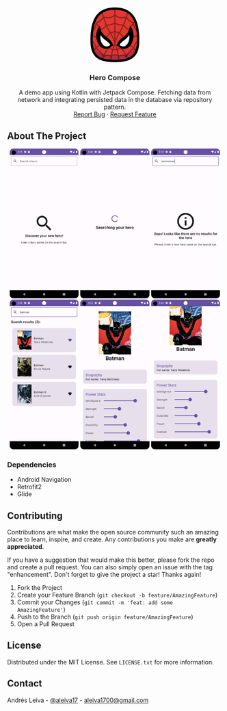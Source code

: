 <br />
<div align="center">
  <a href="https://github.com/aleiva17/heroes-compose-app">
    <img src="docs/hero-icon.png" alt="Logo" width="128" height="128">
  </a>

  <h3 align="center">Hero Compose</h3>

  <p align="center">
    A demo app using Kotlin with Jetpack Compose. Fetching data from network and integrating persisted data in the database via repository pattern.
    <br />
    <a href="https://github.com/aleiva17/heroes-compose-app/issues">Report Bug</a>
    ·
    <a href="https://github.com/aleiva17/heroes-compose-app/issues">Request Feature</a>
  </p>
</div>

<!-- ABOUT THE PROJECT -->
## About The Project

<div align="center">
  <img src="docs/discover.png" alt="Logo" width=32%>
  <img src="docs/loader.png" alt="Logo" width=32%>
  <img src="docs/not-found.png" alt="Logo" width=32%>
  <img src="docs/search-results.png" alt="Logo" width=32%>
  <img src="docs/hero-detail-1.png" alt="Logo" width=32%>
  <img src="docs/hero-detail-2.png" alt="Logo" width=32%>
</div>

### Dependencies

* Android Navigation
* Retrofit2
* Glide


<!-- CONTRIBUTING -->
## Contributing

Contributions are what make the open source community such an amazing place to learn, inspire, and create. Any contributions you make are **greatly appreciated**.

If you have a suggestion that would make this better, please fork the repo and create a pull request. You can also simply open an issue with the tag "enhancement".
Don't forget to give the project a star! Thanks again!

1. Fork the Project
2. Create your Feature Branch (`git checkout -b feature/AmazingFeature`)
3. Commit your Changes (`git commit -m 'feat: add some AmazingFeature'`)
4. Push to the Branch (`git push origin feature/AmazingFeature`)
5. Open a Pull Request


<!-- LICENSE -->
## License

Distributed under the MIT License. See `LICENSE.txt` for more information.


<!-- CONTACT -->
## Contact

Andrés Leiva - [@aleiva17](https://github.com/aleiva17) - aleiva1700@gmail.com
